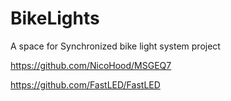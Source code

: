 # BikeLights
A space for Synchronized bike light system project


https://github.com/NicoHood/MSGEQ7

https://github.com/FastLED/FastLED
